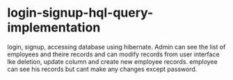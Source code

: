 # login-signup-hql-query-implementation
login, signup, accessing database using hibernate.
Admin can see the list of employees and theire records and can modify records from user interface lke deletion,
update column and create new employee records.
employee can see his records but  cant make any changes except password.
